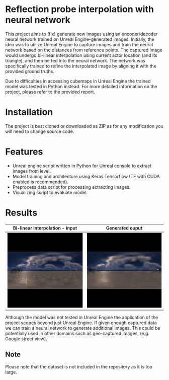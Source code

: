 # Reflection probe interpolation with neural network

This project aims to (fix) generate new images using an encoder/decoder neural network trained on Unreal Engine-generated images. Initially, the idea was to utilize Unreal Engine to capture images and train the neural network based on the distances from reference points. The captured image would undergo bi-linear interpolation using current actor location (and its triangle), and then be fed into the neural network. The network was specifically trained to refine the interpolated image by aligning it with the provided ground truths.

Due to difficulties in accessing cubemaps in Unreal Engine the trained model was tested in Python instead. For more detailed information on the project, please refer to the provided report.

# Installation
The project is best cloned or downloaded as ZIP as for any modification you will need to change source code. 

# Features
- Unreal engine script written in Python for Unreal console to extract images from level.
- Model training and architecture using Keras Tensorflow (TF with CUDA enabled is recommended).
- Preprocess data script for processing extracting images.
- Visualizing script to evaluate model.


# Results

Bi-linear interpolation - input           |   Generated ouput 
:-------------------------:|:-------------------------:
![](https://github.com/Friday202/ReflectionProbeInterpolation/blob/main/Results/animationBI4.gif)  |  ![](https://github.com/Friday202/ReflectionProbeInterpolation/blob/main/Results/animation.gif)


Although the model was not tested in Unreal Engine the application of the project scopes beyond just Unreal Engine. If given enough captured data we can train a neural network to generate additional images. This could be potentially used in other domains such as geo-captured images, (e.g. Google street view). 

## Note
Please note that the dataset is not included in the repository as it is too large. 
